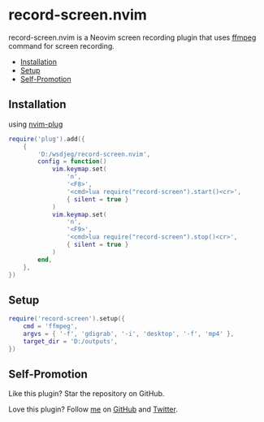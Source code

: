 # record-screen.nvim

record-screen.nvim is a Neovim screen recording plugin that uses [ffmpeg](https://www.ffmpeg.org/) command for screen recording.

<!-- vim-markdown-toc GFM -->

* [Installation](#installation)
* [Setup](#setup)
* [Self-Promotion](#self-promotion)

<!-- vim-markdown-toc -->

## Installation

using [nvim-plug](https://github.com/wsdjeg/nvim-plug)

```lua
require('plug').add({
    {
        'D:/wsdjeg/record-screen.nvim',
        config = function()
            vim.keymap.set(
                'n',
                '<F8>',
                '<cmd>lua require("record-screen").start()<cr>',
                { silent = true }
            )
            vim.keymap.set(
                'n',
                '<F9>',
                '<cmd>lua require("record-screen").stop()<cr>',
                { silent = true }
            )
        end,
    },
})
```

## Setup

```lua
require('record-screen').setup({
    cmd = 'ffmpeg',
    argvs = { '-f', 'gdigrab', '-i', 'desktop', '-f', 'mp4' },
    target_dir = 'D:/outputs',
})
```

## Self-Promotion

Like this plugin? Star the repository on
GitHub.

Love this plugin? Follow [me](https://wsdjeg.net/) on
[GitHub](https://github.com/wsdjeg) and
[Twitter](http://twitter.com/wsdtty).
